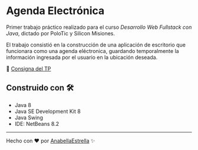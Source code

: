 # Agenda Electrónica

Primer trabajo práctico realizado para el curso _Desarrollo Web Fullstack con Java_, dictado por PoloTic y Silicon Misiones.

El trabajo consistió en la construcción de una aplicación de escritorio que funcionara como una agenda eléctronica, guardando temporalmente la información ingresada por el usuario en la ubicación deseada.

📄 [Consigna del TP](https://drive.google.com/file/d/1mZgWduCiYEFuWA9Ohqe3vqAxwDCIsHEj/view?usp=sharing)

## Construido con 🛠️
- Java 8
- Java SE Development Kit 8
- Java Swing
- IDE: NetBeans 8.2

---
Hecho con ❤ por [AnabellaEstrella](https://github.com/AnabellaEstrella) ✨
